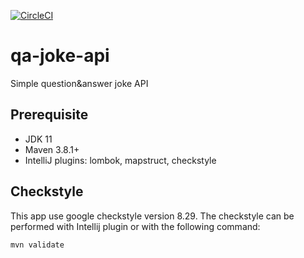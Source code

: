 [![CircleCI](https://circleci.com/gh/FrankyBBoy/qa-joke-api/tree/main.svg?style=svg)](https://circleci.com/gh/FrankyBBoy/qa-joke-api/tree/main)
# qa-joke-api
Simple question&amp;answer joke API

## Prerequisite
- JDK 11
- Maven 3.8.1+
- IntelliJ plugins: lombok, mapstruct, checkstyle

## Checkstyle
This app use google checkstyle version 8.29. The checkstyle can be performed with Intellij plugin or with the following command:
```
mvn validate
```
